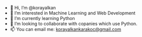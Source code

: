 - 👋 Hi, I’m @korayalkan
- 👀 I’m interested in Machine Learning and Web Development
- 🌱 I’m currently learning Python
- 💞️ I’m looking to collaborate with copanies which use Python.
- 📫 You can email me: korayalkankarakoc@gmail.com

<!---
korayalkan/korayalkan is a ✨ special ✨ repository because its `README.md` (this file) appears on your GitHub profile.
You can click the Preview link to take a look at your changes.
--->
